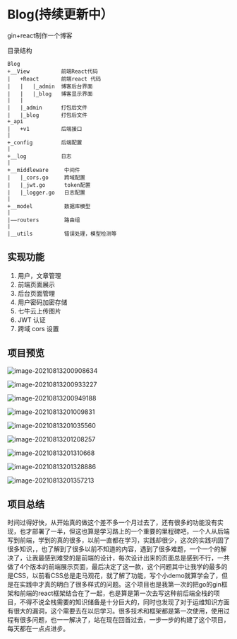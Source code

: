 #  Blog(持续更新中）

gin+react制作一个博客

目录结构

``` 
Blog
+__View   		 前端React代码
|	+React  	 前端react 代码
|	|	|_admin  博客后台界面
|	|	|_blog   博客显示界面
|   |
|	|_admin      打包后文件
|	|_blog       打包后文件
+_api
|	+v1          后端接口
|
+_config         后端配置
|
+__log           日志
|
+__middleware     中间件
|	|_cors.go     跨域配置
|	|_jwt.go      token配置
|	|_logger.go   日志配置
|
+__model  		  数据库模型
|
|——routers        路由组
|
|__utils          错误处理，模型检测等 
```

##  实现功能

1. 用户，文章管理
2. 前端页面展示
3. 后台页面管理
4. 用户密码加密存储
5. 七牛云上传图片
6. JWT 认证
7. 跨域 cors 设置

## 项目预览

![image-20210813200908634](http://qxb2o0r7y.hb-bkt.clouddn.com/Foq6RP9Jfc1T3pEqtR8cMmk6lz-P)

![image-20210813200933227](http://qxb2o0r7y.hb-bkt.clouddn.com/FqHH1uVrCkn01Vtg3-nNY_B-eAOe)

![image-20210813200949188](http://qxb2o0r7y.hb-bkt.clouddn.com/FvWKgXZkhPstBsRSy4MYsgAqxblH)

![image-20210813201009831](http://qxb2o0r7y.hb-bkt.clouddn.com/FsbcL6pBxGhe10nJ0g2QUZjPWWl2)

![image-20210813201035560](http://qxb2o0r7y.hb-bkt.clouddn.com/Fi4rKdaF4obFWHURPqHW9IYRVs6S)

![image-20210813201208257](http://qxb2o0r7y.hb-bkt.clouddn.com/Fiq0ULSDjqXCyDfr9Xg1Ght8MOFk)

![image-20210813201310668](http://qxb2o0r7y.hb-bkt.clouddn.com/FhG6sCAej_6S2Pv30_GtLIxSSMDq)

![image-20210813201328886](http://qxb2o0r7y.hb-bkt.clouddn.com/FhZV8VeCn4qdEEKU7our258uP5pk)

![image-20210813201357213](http://qxb2o0r7y.hb-bkt.clouddn.com/FpSpGEi-8EgsIahEoS3yqhWp_1Pt)



## 项目总结

时间过得好快，从开始真的做这个差不多一个月过去了，还有很多的功能没有实现，也才部署了一半，但这也算是学习路上的一个重要的里程碑吧，一个人从后端写到前端，学到的真的很多，以前一直都在学习，实践却很少，这次的实践巩固了很多知识，，也了解到了很多以前不知道的内容，遇到了很多难题，一个一个的解决了，让我最感到难受的是前端的设计，每次设计出来的页面总是感到不行，一共做了4个版本的前端展示页面，最后决定了这一款，这个问题其中让我学的最多的是CSS，以前看CSS总是走马观花，就了解了功能，写个小demo就算学会了，但是在实践中才真的明白了很多样式的问题。这个项目也是我第一次的把go的gin框架和前端的react框架结合在了一起，也是算是第一次去写这种前后端全栈的项目，不得不说全栈需要的知识储备是十分巨大的，同时也发现了对于运维知识方面有很大的漏洞，这个需要去在以后学习。很多技术和框架都是第一次使用，使用过程有很多问题，也一一解决了，站在现在回首过去，一步一步的构建了这个项目，每天都在一点点进步。

